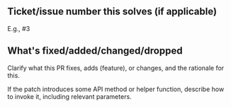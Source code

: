 ## Ticket/issue number this solves (if applicable)

E.g., #3

## What's fixed/added/changed/dropped

Clarify what this PR fixes, adds (feature), or changes, and the rationale for this.

If the patch introduces some API method or helper function, describe how to invoke it, including relevant parameters.
